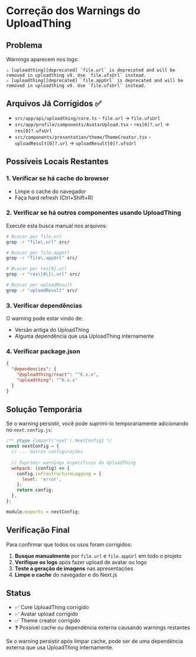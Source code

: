 # Correção dos Warnings do UploadThing

## Problema
Warnings aparecem nos logs:
```
⚠️ [uploadthing][deprecated] `file.url` is deprecated and will be removed in uploadthing v9. Use `file.ufsUrl` instead.
⚠️ [uploadthing][deprecated] `file.appUrl` is deprecated and will be removed in uploadthing v9. Use `file.ufsUrl` instead.
```

## Arquivos Já Corrigidos ✅
- `src/app/api/uploadthing/core.ts` - `file.url` → `file.ufsUrl`
- `src/app/profile/components/AvatarUpload.tsx` - `res[0]?.url` → `res[0]?.ufsUrl`
- `src/components/presentation/theme/ThemeCreator.tsx` - `uploadResult[0]?.url` → `uploadResult[0]?.ufsUrl`

## Possíveis Locais Restantes

### 1. Verificar se há cache do browser
- Limpe o cache do navegador
- Faça hard refresh (Ctrl+Shift+R)

### 2. Verificar se há outros componentes usando UploadThing
Execute esta busca manual nos arquivos:

```bash
# Buscar por file.url
grep -r "file\.url" src/

# Buscar por file.appUrl  
grep -r "file\.appUrl" src/

# Buscar por res[0].url
grep -r "res\[0\]\.url" src/

# Buscar por uploadResult
grep -r "uploadResult" src/
```

### 3. Verificar dependências
O warning pode estar vindo de:
- Versão antiga do UploadThing
- Alguma dependência que usa UploadThing internamente

### 4. Verificar package.json
```json
{
  "dependencies": {
    "@uploadthing/react": "^6.x.x",
    "uploadthing": "^6.x.x"
  }
}
```

## Solução Temporária
Se o warning persistir, você pode suprimi-lo temporariamente adicionando no `next.config.js`:

```javascript
/** @type {import('next').NextConfig} */
const nextConfig = {
  // ... outras configurações
  
  // Suprimir warnings específicos do UploadThing
  webpack: (config) => {
    config.infrastructureLogging = {
      level: 'error',
    };
    return config;
  },
};

module.exports = nextConfig;
```

## Verificação Final
Para confirmar que todos os usos foram corrigidos:

1. **Busque manualmente** por `file.url` e `file.appUrl` em todo o projeto
2. **Verifique os logs** após fazer upload de avatar ou logo
3. **Teste a geração de imagens** nas apresentações
4. **Limpe o cache** do navegador e do Next.js

## Status
- ✅ Core UploadThing corrigido
- ✅ Avatar upload corrigido  
- ✅ Theme creator corrigido
- ❓ Possível cache ou dependência externa causando warnings restantes

Se o warning persistir após limpar cache, pode ser de uma dependência externa que usa UploadThing internamente.
